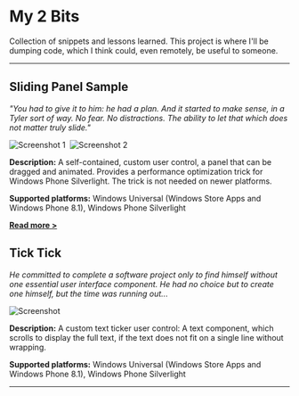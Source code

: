 # My 2 Bits #

Collection of snippets and lessons learned. This project is where I'll be
dumping code, which I think could, even remotely, be useful to someone.

---

## Sliding Panel Sample ##

*"You had to give it to him: he had a plan. And it started to make sense, in a
Tyler sort of way. No fear. No distractions. The ability to let that which does
not matter truly slide."*

![Screenshot 1](https://raw.githubusercontent.com/tompaana/my-2-bits/master/SlidingPanelSample/Screenshots/SlidingPanelSampleSLScreenshot1Small.png)&nbsp;
![Screenshot 2](https://raw.githubusercontent.com/tompaana/my-2-bits/master/SlidingPanelSample/Screenshots/SlidingPanelSampleSLScreenshot2Small.png)

**Description:** A self-contained, custom user control, a panel that can be
dragged and animated. Provides a performance optimization trick for Windows
Phone Silverlight. The trick is not needed on newer platforms.

**Supported platforms:** Windows Universal (Windows Store Apps and Windows Phone 8.1), Windows Phone Silverlight

[**Read more >**](https://github.com/tompaana/my-2-bits/blob/master/SlidingPanelSample)

## Tick Tick ##

*He committed to complete a software project only to find himself without one
essential user interface component. He had no choice but to create one himself,
but the time was running out...*

![Screenshot](https://raw.githubusercontent.com/tompaana/my-2-bits/master/TickTick/Screenshots/TickTickScreenshotSmall.png)

**Description:** A custom text ticker user control: A text component, which
scrolls to display the full text, if the text does not fit on a single line
without wrapping.

**Supported platforms:** Windows Universal (Windows Store Apps and Windows Phone 8.1), Windows Phone Silverlight

---
